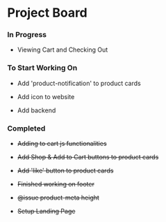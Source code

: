 # Project Board

### In Progress

-   Viewing Cart and Checking Out

### To Start Working On

-   Add 'product-notification' to product cards

-   Add icon to website

-   Add backend

### Completed

-   ~~Adding to cart js functionalities~~

-   ~~Add Shop & Add to Cart buttons to product cards~~

-   ~~Add 'like' button to product cards~~

-   ~~Finished working on footer~~

-   ~~@issue product-meta height~~

-   ~~Setup Landing Page~~
